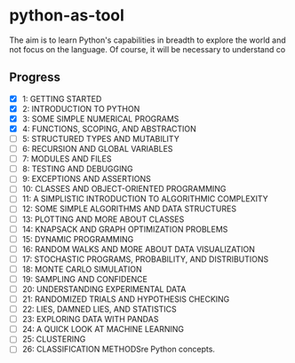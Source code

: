 # python-as-tool

The aim is to learn Python's capabilities in breadth to explore the world and not focus on the language. Of course, it will be necessary to understand co

## Progress

- [x] 1: GETTING STARTED
- [x] 2: INTRODUCTION TO PYTHON
- [x] 3: SOME SIMPLE NUMERICAL PROGRAMS
- [x] 4: FUNCTIONS, SCOPING, AND ABSTRACTION
- [ ] 5: STRUCTURED TYPES AND MUTABILITY
- [ ] 6: RECURSION AND GLOBAL VARIABLES
- [ ] 7: MODULES AND FILES
- [ ] 8: TESTING AND DEBUGGING
- [ ] 9: EXCEPTIONS AND ASSERTIONS
- [ ] 10: CLASSES AND OBJECT-ORIENTED PROGRAMMING
- [ ] 11: A SIMPLISTIC INTRODUCTION TO ALGORITHMIC COMPLEXITY
- [ ] 12: SOME SIMPLE ALGORITHMS AND DATA STRUCTURES
- [ ] 13: PLOTTING AND MORE ABOUT CLASSES
- [ ] 14: KNAPSACK AND GRAPH OPTIMIZATION PROBLEMS
- [ ] 15: DYNAMIC PROGRAMMING
- [ ] 16: RANDOM WALKS AND MORE ABOUT DATA VISUALIZATION
- [ ] 17: STOCHASTIC PROGRAMS, PROBABILITY, AND DISTRIBUTIONS
- [ ] 18: MONTE CARLO SIMULATION
- [ ] 19: SAMPLING AND CONFIDENCE
- [ ] 20: UNDERSTANDING EXPERIMENTAL DATA
- [ ] 21: RANDOMIZED TRIALS AND HYPOTHESIS CHECKING
- [ ] 22: LIES, DAMNED LIES, AND STATISTICS
- [ ] 23: EXPLORING DATA WITH PANDAS
- [ ] 24: A QUICK LOOK AT MACHINE LEARNING
- [ ] 25: CLUSTERING
- [ ] 26: CLASSIFICATION METHODSre Python concepts.
